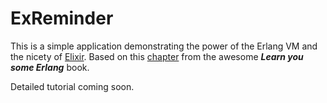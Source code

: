 ExReminder
==========

This is a simple application demonstrating the power of the Erlang VM and the
nicety of [Elixir][2]. Based on this [chapter][3] from the awesome ***Learn you
some Erlang*** book.

Detailed tutorial coming soon.


  [2]: http://elixir-lang.org/
  [3]: http://learnyousomeerlang.com/designing-a-concurrent-application
